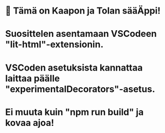 # 🚀 Tämä on Kaapon ja Tolan sääÄppi!
# Suosittelen asentamaan VSCodeen "lit-html"-extensionin.
# VSCoden asetuksista kannattaa laittaa päälle "experimentalDecorators"-asetus.
# Ei muuta kuin "npm run build" ja kovaa ajoa!
